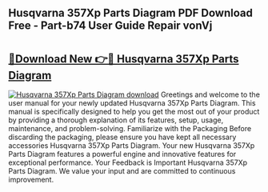 ## Husqvarna 357Xp Parts Diagram PDF Download Free - Part-b74 User Guide Repair vonVj

# <h2><a href="http://dft87uo.blite.top/?on=Husqvarna+357Xp+Parts+Diagram">🔗Download New 👉🔴 Husqvarna 357Xp Parts Diagram</a></h2>

[![Husqvarna 357Xp Parts Diagram download](https://i.imgur.com/lujVjoI.png)](http://dft87uo.blite.top/?on=Husqvarna+357Xp+Parts+Diagram)
Greetings and welcome to the user manual for your newly updated Husqvarna 357Xp Parts Diagram. This manual is specifically designed to help you get the most out of your product by providing a thorough explanation of its features, setup, usage, maintenance, and problem-solving. Familiarize with the Packaging Before discarding the packaging, please ensure you have kept all necessary accessories Husqvarna 357Xp Parts Diagram. Your new Husqvarna 357Xp Parts Diagram features a powerful engine and innovative features for exceptional performance. Your Feedback is Important Husqvarna 357Xp Parts Diagram. We value your input and are committed to continuous improvement.
